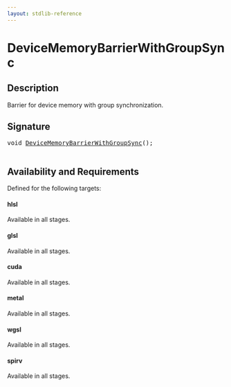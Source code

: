 ```yaml
---
layout: stdlib-reference
---
```


# DeviceMemoryBarrierWithGroupSync

## Description

Barrier for device memory with group synchronization.




## Signature 

<pre>
<span class="code_keyword">void</span> <a href="devicememorybarrierwithgroupsync-06cjns.html">DeviceMemoryBarrierWithGroupSync</a>();

</pre>

## Availability and Requirements

Defined for the following targets:

#### hlsl
Available in all stages.

#### glsl
Available in all stages.

#### cuda
Available in all stages.

#### metal
Available in all stages.

#### wgsl
Available in all stages.

#### spirv
Available in all stages.



